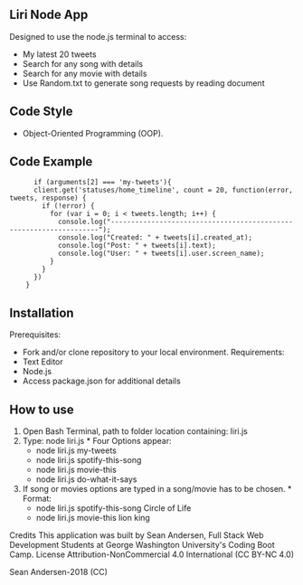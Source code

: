 ## **Liri Node App**


Designed to use the node.js terminal to access:
 * My latest 20 tweets
 * Search for any song with details
 * Search for any movie with details
 * Use Random.txt to generate song requests by reading document
## **Code Style**
 * Object-Oriented Programming (OOP).
## **Code Example**
          if (arguments[2] === 'my-tweets'){
          client.get('statuses/home_timeline', count = 20, function(error, tweets, response) {
            if (!error) {
              for (var i = 0; i < tweets.length; i++) {
                console.log("-------------------------------------------------------------------");
                console.log("Created: " + tweets[i].created_at);
                console.log("Post: " + tweets[i].text);
                console.log("User: " + tweets[i].user.screen_name);
              }
            }
          })
        }
## **Installation**
Prerequisites:
* Fork and/or clone repository to your local environment.
Requirements:
* Text Editor
* Node.js
* Access package.json for additional details
## **How to use**
  1. Open Bash Terminal, path to folder location containing: liri.js
  2. Type: node liri.js
    * Four Options appear: 
      * node liri.js my-tweets
      * node liri.js spotify-this-song
      * node liri.js movie-this
      * node liri.js do-what-it-says
  3. If song or movies options are typed in a song/movie has to be chosen.
    * Format:
     * node liri.js spotify-this-song Circle of Life
     * node liri.js movie-this lion king


Credits
This application was built by Sean Andersen, Full Stack Web Development Students at George Washington University's Coding Boot Camp.
License
Attribution-NonCommercial 4.0
International (CC BY-NC 4.0)

Sean Andersen-2018 (CC)

